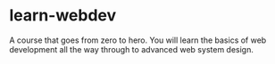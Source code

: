 # learn-webdev
A course that goes from zero to hero. You will learn the basics of web development all the way through to advanced web system design.
